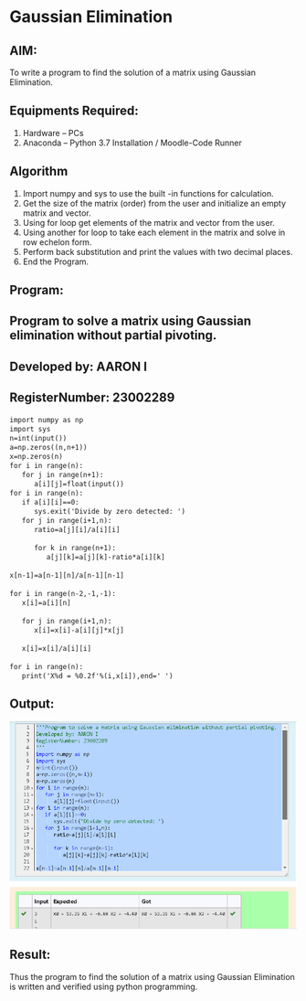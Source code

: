 # Gaussian Elimination

## AIM:
To write a program to find the solution of a matrix using Gaussian Elimination.

## Equipments Required:
1. Hardware – PCs
2. Anaconda – Python 3.7 Installation / Moodle-Code Runner

## Algorithm
1. Import numpy and sys to use the built -in functions for calculation.
2. Get the size of the matrix (order) from the user and initialize an empty matrix and vector.
3. Using for loop get elements of the matrix and vector from the user.
4. Using another for loop to take each element in the matrix and solve in row echelon form.
5. Perform back substitution and print the values with two decimal places.
6. End the Program.

## Program:
## Program to solve a matrix using Gaussian elimination without partial pivoting.
## Developed by: AARON I
## RegisterNumber: 23002289
```
import numpy as np
import sys
n=int(input())
a=np.zeros((n,n+1))
x=np.zeros(n)
for i in range(n):
   for j in range(n+1):
      a[i][j]=float(input())
for i in range(n):
   if a[i][i]==0:
      sys.exit('Divide by zero detected: ')
   for j in range(i+1,n):
      ratio=a[j][i]/a[i][i]
   
      for k in range(n+1):
         a[j][k]=a[j][k]-ratio*a[i][k]
 
x[n-1]=a[n-1][n]/a[n-1][n-1]

for i in range(n-2,-1,-1):
   x[i]=a[i][n]
   
   for j in range(i+1,n):
      x[i]=x[i]-a[i][j]*x[j]

   x[i]=x[i]/a[i][i]

for i in range(n):
   print('X%d = %0.2f'%(i,x[i]),end=' ')
```
## Output:
![output](/screenshot65.png)


## Result:
Thus the program to find the solution of a matrix using Gaussian Elimination is written and verified using python programming.


